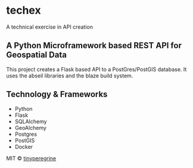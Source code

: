 # techex
A technical exercise in API creation
## A Python Microframework based REST API for Geospatial Data
This project creates a Flask based API to a PostGres/PostGIS database.  It uses the abseil libraries and the blaze build system.
## Technology & Frameworks
- Python
- Flask
- SQLAlchemy
- GeoAlchemy
- Postgres
- PostGIS
- Docker

MIT © [tinyperegrine]()
